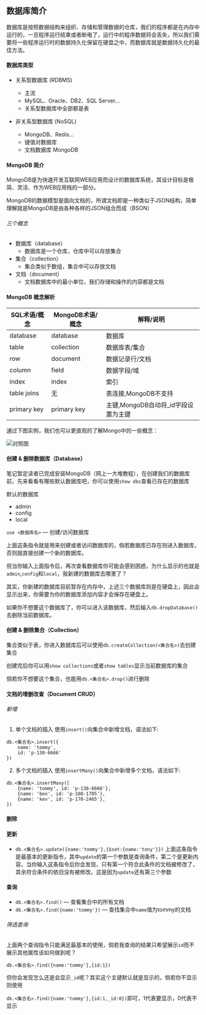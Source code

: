 ## 数据库简介
数据库是按照数据结构来组织、存储和管理数据的仓库，我们的程序都是在内存中运行的，一旦程序运行结束或者断电了，运行中的程序数据将会丢失，所以我们需要将一些程序运行时的数据持久化保留在硬盘之中，而数据库就是数据持久化的最佳方法。

#### 数据库类型
- 关系型数据库 (RDBMS)
	- 主流
	- MySQL、Oracle、DB2、SQL Server...
	- 关系型数据库中全部都是表

- 非关系型数据库 (NoSQL)
	- MongoDB、Redis...
	- 键值对数据库
	- 文档数据库 MongoDB


#### MongoDB 简介
MongoDB是为快速开发互联网WEB应用而设计的数据库系统，其设计目标是极简、灵活、作为WEB应用栈的一部分。

MongoDB的数据模型是面向文档的，所谓文档即是一种类似于JSON结构，简单理解就是MongoDB是由各种各样的JSON组合而成（BSON）

###### 三个概念
- 数据库（database）
	- 数据库是一个仓库，仓库中可以存放集合
- 集合（collection）
	- 集合类似于数组，集合中可以存放文档
- 文档（document）
	- 文档数据库中的最小单位，我们存储和操作的内容都是文档


#### MongoDB 概念解析
| SQL术语/概念 | MongoDB术语/概念 | 解释/说明 |
| ---- | ---- | ---- |
| database | database | 数据库 |
| table | collection | 数据库表/集合 |
| row | document | 数据记录行/文档 |
| column | field | 数据字段/域 |
| index | index | 索引 |
| table joins | 无 | 表连接,MongoDB不支持 |
| primary key | primary key | 主键,MongoDB自动将_id字段设置为主键 |

通过下图实例，我们也可以更直观的了解Mongo中的一些概念：

![对照图](https://www.runoob.com/wp-content/uploads/2013/10/Figure-1-Mapping-Table-to-Collection-1.png)

#### 创建 & 删除数据库（Database）
笔记暂定读者已完成安装MongoDB（网上一大堆教程），在创建我们的数据库前，先来看看有哪些默认数据库吧，你可以使用`show dbs`查看已存在的数据库

默认的数据库
- admin
- config
- local

`use <数据库名>` — 创建/访问数据库

上面这条指令就是用来创建或者访问数据库的，倘若数据库已存在则进入数据库，否则就直接创建一个新的数据库。

但当你输入上面指令后，再次查看数据库你可能会感到困惑，为什么显示的也就是`admin`,`config`和`local`，我新建的数据库去哪里了？

其实，你新建的数据库目前暂存在内存中，上述三个数据库则是在硬盘上，因此会显示出来，你需要为你的数据库添加内容才会保存在硬盘上。

如果你不想要这个数据库了，你可以进入该数据库，然后输入`db.dropDatabase()`去删除当前数据库。

#### 创建 & 删除集合（Collection）
集合类似于表，你进入数据库后可以使用`db.createCollection(<集合名>)`去创建集合

创建完后你可以用`show collections`或者`show tables`显示当前数据库的集合

倘若你不想要这个集合，也能用`db.<集合名>.drop()`进行删除

#### 文档的增删改查（Document CRUD）
###### 新增
1. 单个文档的插入
使用`insert()`向集合中新增文档，语法如下:
```mongodb
db.<集合名>.insert({
	name: 'tommy',
	id: 'p-130-6666'
})
```

2. 多个文档的插入
使用`insertMany()`向集合中新增多个文档，语法如下:
```
db.<集合名>.insertMany([
	{name: 'tommy', id: 'p-130-6666'},
	{name: 'ben', id: 'p-180-1705'},
	{name: 'kev', id: 'p-170-2465'},
])
```

#### 删除

#### 更新
- `db.<集合名>.update({name:'tommy'},{$set:{name:'tony'}})`
上面这条指令是最基本的更新指令，其中`update`的第一个参数是查询条件，第二个是更新内容，当你输入这条指令后你会发现，只有第一个符合此条件的文档被修改了，其余符合条件的依旧没有被修改。这是因为`update`还有第三个参数


#### 查询
- `db.<集合名>.find()` — 查看集合中的所有文档
- `db.<集合名>.find({name:'tommy'})` — 查找集合中`name`值为tommy的文档

###### 筛选查询
上面两个查询指令只能满足最基本的使用，倘若我查询的结果只希望展示`id`而不展示其他属性该如何做到呢？

`db.<集合名>.find({name:'tommy'},{id:1})`

但你会发现怎么还是会显示`_id`呢？其实这个主键默认就是显示的，倘若你不显示则使用

`db.<集合名>.find({name:'tommy'},{id:1,_id:0})`即可，1代表要显示，0代表不显示
